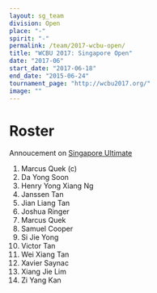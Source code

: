 ```yaml
---
layout: sg_team
division: Open
place: "-"
spirit: "-"
permalink: /team/2017-wcbu-open/
title: "WCBU 2017: Singapore Open"
date: "2017-06"
start_date: "2017-06-18"
end_date: "2015-06-24"
tournament_page: "http://wcbu2017.org/"
image: ""
---
```


# Roster

Annoucement on [Singapore Ultimate](http://singaporeultimate.com/p/team-singapore-wcbu-2017-roster-announcement)

1. Marcus Quek (c)
2. Da Yong Soon
3. Henry Yong Xiang Ng
4. Janssen Tan
5. Jian Liang Tan
6. Joshua Ringer
7. Marcus Quek
8. Samuel Cooper
9. Si Jie Yong
10. Victor Tan
11. Wei Xiang Tan
12. Xavier Saynac
13. Xiang Jie Lim
14. Zi Yang Kan
